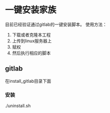 # 一键安装家族
目前已经验证通过gitlab的一键安装脚本。
使用方法：

1. 下载或者克隆本工程
2. 上传到linux服务器上
3. 赋权
4. 然后执行相应的脚本

## gitlab
在install_gitlab目录下面
### 安装
./uninstall.sh

